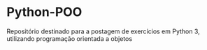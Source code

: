 # Python-POO
Repositório destinado para a postagem de exercícios em Python 3, utilizando programação orientada a objetos
